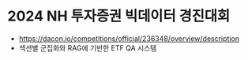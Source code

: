 # 2024 NH 투자증권 빅데이터 경진대회
- https://dacon.io/competitions/official/236348/overview/description
- 섹션별 군집화와 RAG에 기반한 ETF QA 시스템

